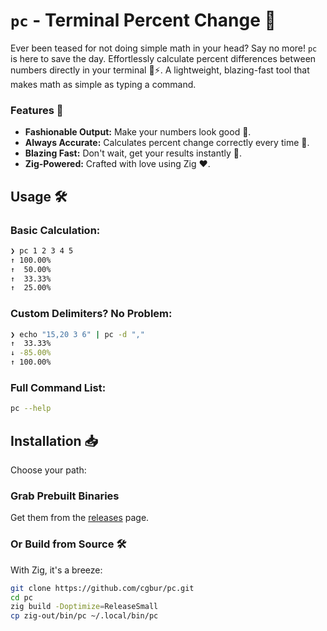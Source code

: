 # `pc` - Terminal Percent Change 🚀

Ever been teased for not doing simple math in your head? Say no more! `pc` is
here to save the day. Effortlessly calculate percent differences between
numbers directly in your terminal 🧮⚡. A lightweight, blazing-fast tool that
makes math as simple as typing a command.

### Features 🌟

- **Fashionable Output:** Make your numbers look good 🎩.
- **Always Accurate:** Calculates percent change correctly every time 🎯.
- **Blazing Fast:** Don't wait, get your results instantly 🚀.
- **Zig-Powered:** Crafted with love using Zig ❤️.

## Usage 🛠️

### Basic Calculation:

```sh
❯ pc 1 2 3 4 5
↑ 100.00%
↑  50.00%
↑  33.33%
↑  25.00%
```

### Custom Delimiters? No Problem:

```sh
❯ echo "15,20 3 6" | pc -d ","
↑  33.33%
↓ -85.00%
↑ 100.00%
```

### Full Command List:

```sh
pc --help
```

## Installation 📥

Choose your path:

### Grab Prebuilt Binaries

Get them from the [releases](https://github.com/cgbur/pc/releases) page.

### Or Build from Source 🛠️

With Zig, it's a breeze:

```sh
git clone https://github.com/cgbur/pc.git
cd pc
zig build -Doptimize=ReleaseSmall
cp zig-out/bin/pc ~/.local/bin/pc
```
